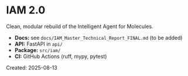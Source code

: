 # IAM 2.0

Clean, modular rebuild of the Intelligent Agent for Molecules.

- **Docs:** see `docs/IAM_Master_Technical_Report_FINAL.md` (to be added)
- **API:** FastAPI in `api/`
- **Package:** `src/iam/`
- **CI:** GitHub Actions (ruff, mypy, pytest)

Created: 2025-08-13
